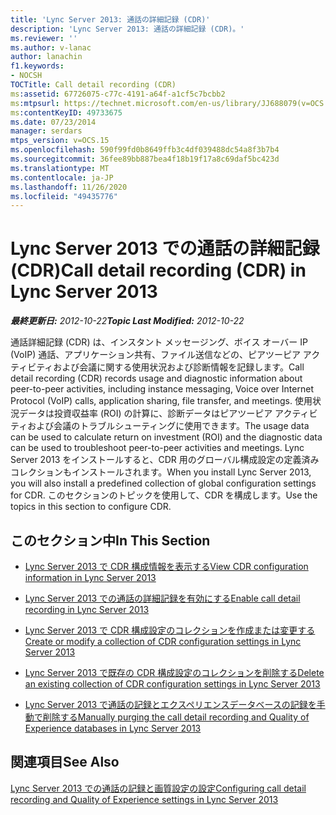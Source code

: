 ```yaml
---
title: 'Lync Server 2013: 通話の詳細記録 (CDR)'
description: 'Lync Server 2013: 通話の詳細記録 (CDR)。'
ms.reviewer: ''
ms.author: v-lanac
author: lanachin
f1.keywords:
- NOCSH
TOCTitle: Call detail recording (CDR)
ms:assetid: 67726075-c77c-4191-a64f-a1cf5c7bcbb2
ms:mtpsurl: https://technet.microsoft.com/en-us/library/JJ688079(v=OCS.15)
ms:contentKeyID: 49733675
ms.date: 07/23/2014
manager: serdars
mtps_version: v=OCS.15
ms.openlocfilehash: 590f99fd0b8649ffb3c4df039488dc54a8f3b7b4
ms.sourcegitcommit: 36fee89bb887bea4f18b19f17a8c69daf5bc423d
ms.translationtype: MT
ms.contentlocale: ja-JP
ms.lasthandoff: 11/26/2020
ms.locfileid: "49435776"
---
```

# <a name="call-detail-recording-cdr-in-lync-server-2013"></a><span data-ttu-id="e9922-103">Lync Server 2013 での通話の詳細記録 (CDR)</span><span class="sxs-lookup"><span data-stu-id="e9922-103">Call detail recording (CDR) in Lync Server 2013</span></span>

<div data-xmlns="http://www.w3.org/1999/xhtml">

<div class="topic" data-xmlns="http://www.w3.org/1999/xhtml" data-msxsl="urn:schemas-microsoft-com:xslt" data-cs="https://msdn.microsoft.com/">

<div data-asp="https://msdn2.microsoft.com/asp">



</div>

<div id="mainSection">

<div id="mainBody"><span data-ttu-id="e9922-104">

<span> </span></span><span class="sxs-lookup"><span data-stu-id="e9922-104">

<span> </span></span></span>

<span data-ttu-id="e9922-105">_**最終更新日:** 2012-10-22_</span><span class="sxs-lookup"><span data-stu-id="e9922-105">_**Topic Last Modified:** 2012-10-22_</span></span>

<span data-ttu-id="e9922-106">通話詳細記録 (CDR) は、インスタント メッセージング、ボイス オーバー IP (VoIP) 通話、アプリケーション共有、ファイル送信などの、ピアツーピア アクティビティおよび会議に関する使用状況および診断情報を記録します。</span><span class="sxs-lookup"><span data-stu-id="e9922-106">Call detail recording (CDR) records usage and diagnostic information about peer-to-peer activities, including instance messaging, Voice over Internet Protocol (VoIP) calls, application sharing, file transfer, and meetings.</span></span> <span data-ttu-id="e9922-107">使用状況データは投資収益率 (ROI) の計算に、診断データはピアツーピア アクティビティおよび会議のトラブルシューティングに使用できます。</span><span class="sxs-lookup"><span data-stu-id="e9922-107">The usage data can be used to calculate return on investment (ROI) and the diagnostic data can be used to troubleshoot peer-to-peer activities and meetings.</span></span> <span data-ttu-id="e9922-108">Lync Server 2013 をインストールすると、CDR 用のグローバル構成設定の定義済みコレクションもインストールされます。</span><span class="sxs-lookup"><span data-stu-id="e9922-108">When you install Lync Server 2013, you will also install a predefined collection of global configuration settings for CDR.</span></span> <span data-ttu-id="e9922-109">このセクションのトピックを使用して、CDR を構成します。</span><span class="sxs-lookup"><span data-stu-id="e9922-109">Use the topics in this section to configure CDR.</span></span>

<div>

## <a name="in-this-section"></a><span data-ttu-id="e9922-110">このセクション中</span><span class="sxs-lookup"><span data-stu-id="e9922-110">In This Section</span></span>

  - [<span data-ttu-id="e9922-111">Lync Server 2013 で CDR 構成情報を表示する</span><span class="sxs-lookup"><span data-stu-id="e9922-111">View CDR configuration information in Lync Server 2013</span></span>](lync-server-2013-view-cdr-configuration-information.md)

  - [<span data-ttu-id="e9922-112">Lync Server 2013 での通話の詳細記録を有効にする</span><span class="sxs-lookup"><span data-stu-id="e9922-112">Enable call detail recording in Lync Server 2013</span></span>](lync-server-2013-enable-call-detail-recording.md)

  - [<span data-ttu-id="e9922-113">Lync Server 2013 で CDR 構成設定のコレクションを作成または変更する</span><span class="sxs-lookup"><span data-stu-id="e9922-113">Create or modify a collection of CDR configuration settings in Lync Server 2013</span></span>](lync-server-2013-create-or-modify-a-collection-of-cdr-configuration-settings.md)

  - [<span data-ttu-id="e9922-114">Lync Server 2013 で既存の CDR 構成設定のコレクションを削除する</span><span class="sxs-lookup"><span data-stu-id="e9922-114">Delete an existing collection of CDR configuration settings in Lync Server 2013</span></span>](lync-server-2013-delete-an-existing-collection-of-cdr-configuration-settings.md)

  - [<span data-ttu-id="e9922-115">Lync Server 2013 で通話の記録とエクスペリエンスデータベースの記録を手動で削除する</span><span class="sxs-lookup"><span data-stu-id="e9922-115">Manually purging the call detail recording and Quality of Experience databases in Lync Server 2013</span></span>](lync-server-2013-manually-purging-the-call-detail-recording-and-quality-of-experience-databases.md)

</div>

<div>

## <a name="see-also"></a><span data-ttu-id="e9922-116">関連項目</span><span class="sxs-lookup"><span data-stu-id="e9922-116">See Also</span></span>


[<span data-ttu-id="e9922-117">Lync Server 2013 での通話の記録と画質設定の設定</span><span class="sxs-lookup"><span data-stu-id="e9922-117">Configuring call detail recording and Quality of Experience settings in Lync Server 2013</span></span>](lync-server-2013-configuring-call-detail-recording-and-quality-of-experience-settings.md)  
  

<span data-ttu-id="e9922-118"></div>

</div>

<span> </span>

</div>

</div>

</span><span class="sxs-lookup"><span data-stu-id="e9922-118"></div>

</div>

<span> </span>

</div>

</div>

</span></span></div>

